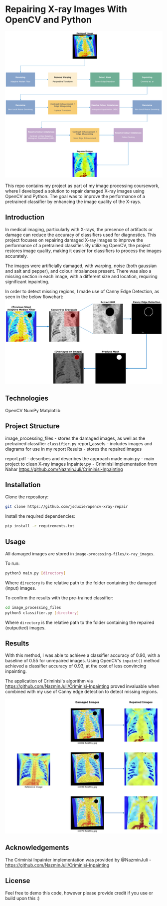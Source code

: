 # Repairing X-ray Images With OpenCV and Python

![Process Workflow](report_assets/new-process-workflow.png)

This repo contains my project as part of my image processing coursework, where I developed a solution to repair damaged X-ray images using OpenCV and Python. The goal was to improve the performance of a pretrained classifier by enhancing the image quality of the X-rays.

## Introduction
In medical imaging, particularly with X-rays, the presence of artifacts or damage can reduce the accuracy of classifiers used for diagnostics. This project focuses on repairing damaged X-ray images to improve the performance of a pretrained classifier. By utilizing OpenCV, the project restores image quality, making it easier for classifiers to process the images accurately.

The images were artificially damaged, with warping, noise (both gaussian and salt and pepper), and colour imbalances present. There was also a missing section in each image, with a different size and location, requiring significant inpainting.

In order to detect missing regions, I made use of Canny Edge Detection, as seen in the below flowchart:
![Canny Edge Detection Process](report_assets/Edge/Canny-Process.png)

## Technologies
OpenCV
NumPy
Matplotlib

## Project Structure
image_processing_files - stores the damaged images, as well as the pretrained classifier `classifier.py`
report_assets - includes images and diagrams for use in my report
Results - stores the repaired images

report.pdf - describes and describes the approach made
main.py - main project to clean X-ray images
Inpainter.py - Criminisi implementation from Nahar https://github.com/NazminJuli/Criminisi-Inpainting

## Installation
Clone the repository:
``` Bash
git clone https://github.com/jsduxie/opencv-xray-repair
```

Install the required dependencies:
``` Bash
pip install -r requirements.txt
```

## Usage
All damaged images are stored in `image-processing-files/x-ray_images`.

To run:
```Bash
python3 main.py [directory]
```
Where `directory` is the relative path to the folder containing the damaged (input) images.

To confirm the results with the pre-trained classifier:
``` Bash
cd image_processing_files
python3 classifier.py [directory]
```
Where `directory` is the relative path to the folder containing the repaired (outputted) images.

## Results
With this method, I was able to achieve a classifier accuracy of 0.90, with a baseline of 0.55 for unrepaired images. Using OpenCV's `inpaint()` method achieved a classifier accuracy of 0.93, at the cost of less convincing inpainting.

The application of Criminisi's algorithm via https://github.com/NazminJuli/Criminisi-Inpainting proved invaluable when combined with my use of Canny edge detection to detect missing regions.

![Results](image.png)

## Acknowledgements
The Criminisi Inpainter implementation was provided by @NazminJuli - https://github.com/NazminJuli/Criminisi-Inpainting

## License
Feel free to demo this code, however please provide credit if you use or build upon this :)
